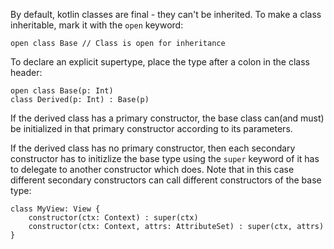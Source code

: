 By default, kotlin classes are final - they can't be inherited.
To make a class inheritable, mark it with the `open` keyword:

```
open class Base // Class is open for inheritance
```

To declare an explicit supertype, place the type after a colon in the class header:

```
open class Base(p: Int)
class Derived(p: Int) : Base(p)
```

If the derived class has a primary constructor, the base class can(and must) be initialized
in that primary constructor according to its parameters.

If the derived class has no primary constructor, then each secondary constructor has to initizlize
the base type using the `super` keyword of it has to delegate to another constructor which does.
Note that in this case different secondary constructors can call different constructors of the base type:

```
class MyView: View {
    constructor(ctx: Context) : super(ctx)
    constructor(ctx: Context, attrs: AttributeSet) : super(ctx, attrs)
}
```
